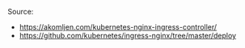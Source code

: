 
Source:
- https://akomljen.com/kubernetes-nginx-ingress-controller/
- https://github.com/kubernetes/ingress-nginx/tree/master/deploy
